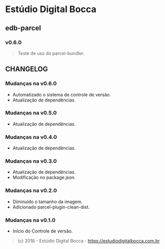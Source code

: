 # Estúdio Digital Bocca

## edb-parcel

### v0.6.0

> Teste de uso do parcel-bundler.

## CHANGELOG

### Mudanças na v0.6.0

- Automatizado o sistema de controle de versão.
- Atualização de dependências.

### Mudanças na v0.5.0

- Atualização de dependências.

### Mudanças na v0.4.0

- Atualização de dependências.

### Mudanças na v0.3.0

- Atualização de dependências.
- Modificação no package.json.

### Mudanças na v0.2.0

- Diminuido o tamanho da imagem.
- Adicionado parcel-plugin-clean-dist.

### Mudanças na v0.1.0

- Início do Controle de versão.

> (c) 2018 - Estúdio Digital Bocca - <https://estudiodigitalbocca.com.br>
